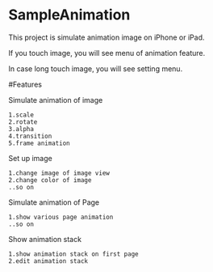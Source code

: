 SampleAnimation
===============
This project is simulate animation image on iPhone or iPad.

If you touch image, you will see menu of animation feature.

In case long touch image, you will see setting menu.


#Features


Simulate animation of image

    1.scale
    2.rotate
    3.alpha
    4.transition
    5.frame animation



Set up image

    1.change image of image view
    2.change color of image
    ..so on


Simulate animation of Page

    1.show various page animation
    ..so on


Show animation stack

    1.show animation stack on first page
    2.edit animation stack

